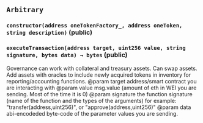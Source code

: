 ## `Arbitrary`






### `constructor(address oneTokenFactory_, address oneToken, string description)` (public)





### `executeTransaction(address target, uint256 value, string signature, bytes data) → bytes` (public)

Governance can work with collateral and treasury assets. Can swap assets.
           Add assets with oracles to include newly acquired tokens in inventory for reporting/accounting functions.
    @param target address/smart contract you are interacting with
    @param value msg.value (amount of eth in WEI you are sending. Most of the time it is 0)
    @param signature the function signature (name of the function and the types of the arguments)
           for example: "transfer(address,uint256)", or "approve(address,uint256)"
    @param data abi-encodeded byte-code of the parameter values you are sending.




